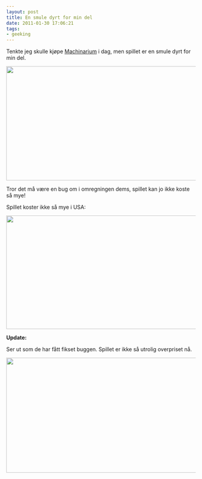 ```yaml
---
layout: post
title: En smule dyrt for min del
date: 2011-01-30 17:06:21
tags: 
- geeking
---
```


Tenkte jeg skulle kjøpe <a href="http://machinarium.net/demo/">Machinarium</a> i dag, men spillet er en smule dyrt for min del.

<img src="http://pjatt.net/images/2011/01/Machinarium.png" alt="" title="Machinarium" width="745" height="303" class="aligncenter size-full wp-image-1094" />

Tror det må være en bug om i omregningen dems, spillet kan jo ikke koste så mye!

Spillet koster ikke så mye i USA:

<img src="http://pjatt.net/images/2011/01/Machinarium-eng.png" alt="" title="Machinarium-eng" width="750" height="301" class="aligncenter size-full wp-image-1096"  />

<strong>Update:</strong>

Ser ut som de har fått fikset buggen. Spillet er ikke så utrolig overpriset nå.

<img src="http://pjatt.net/images/2011/01/machinarium-fornuftigpriset.png" alt="" title="machinarium-fornuftigpriset" width="749" height="305" class="aligncenter size-full wp-image-1116"  />